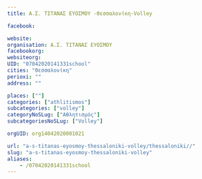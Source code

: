 ```yaml
---
title: Α.Σ. ΤΙΤΑΝΑΣ ΕΥΟΣΜΟΥ -Θεσσαλονίκη-Volley

facebook:

website:
organisation: Α.Σ. ΤΙΤΑΝΑΣ ΕΥΟΣΜΟΥ 
facebookorg:
websiteorg:
UID: "07042020141331school"
cities: "Θεσσαλονίκη"
perioxi: ""
address: ""

places: [""]
categories: ["athlitismos"]
subcategories: ["volley"]
categoryNoSLug: ["Αθλητισμός"]
subcategoriesNoSLug: ["Volley"]

orgUID: org14042020001021

url: "a-s-titanas-eyosmoy-thessaloniki-volley/thessaloniki//"
slug: "a-s-titanas-eyosmoy-thessaloniki-volley"
aliases:
    - /07042020141331school
---
```





